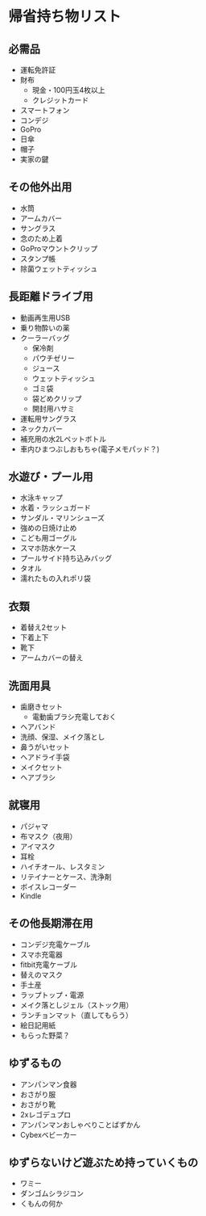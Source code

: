 # 帰省持ち物リスト

## 必需品
- 運転免許証
- 財布
    - 現金・100円玉4枚以上
    - クレジットカード
- スマートフォン
- コンデジ
- GoPro
- 日傘
- 帽子
- 実家の鍵

## その他外出用
- 水筒
- アームカバー
- サングラス
- 念のため上着
- GoProマウントクリップ
- スタンプ帳
- 除菌ウェットティッシュ

## 長距離ドライブ用
- 動画再生用USB
- 乗り物酔いの薬
- クーラーバッグ
    - 保冷剤
    - パウチゼリー
    - ジュース
    - ウェットティッシュ
    - ゴミ袋
    - 袋どめクリップ
    - 開封用ハサミ
- 運転用サングラス
- ネックカバー
- 補充用の水2Lペットボトル
- 車内ひまつぶしおもちゃ(電子メモパッド？)

## 水遊び・プール用
- 水泳キャップ
- 水着・ラッシュガード
- サンダル・マリンシューズ
- 強めの日焼け止め
- こども用ゴーグル
- スマホ防水ケース
- プールサイド持ち込みバッグ
- タオル
- 濡れたもの入れポリ袋

## 衣類
- 着替え2セット
- 下着上下
- 靴下
- アームカバーの替え

## 洗面用具
- 歯磨きセット
    - 電動歯ブラシ充電しておく
- ヘアバンド
- 洗顔、保湿、メイク落とし
- 鼻うがいセット
- ヘアドライ手袋
- メイクセット
- ヘアブラシ

## 就寝用
- パジャマ
- 布マスク（夜用）
- アイマスク
- 耳栓
- ハイチオール、レスタミン
- リテイナーとケース、洗浄剤
- ボイスレコーダー
- Kindle

## その他長期滞在用
- コンデジ充電ケーブル
- スマホ充電器
- fitbit充電ケーブル
- 替えのマスク
- 手土産
- ラップトップ・電源
- メイク落としジェル（ストック用）
- ランチョンマット（直してもらう）
- 絵日記用紙
- もらった野菜？

## ゆずるもの
- アンパンマン食器
- おさがり服
- おさがり靴
- 2xレゴデュプロ
- アンパンマンおしゃべりことばずかん
- Cybexベビーカー

## ゆずらないけど遊ぶため持っていくもの
- ワミー
- ダンゴムシラジコン
- くもんの何か